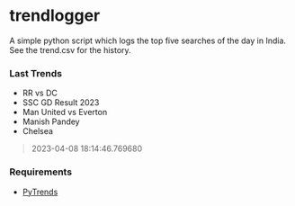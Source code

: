# trendlogger
A simple python script which logs the top five searches of the day in India.<br>See the trend.csv for the history.<br>

<!-- Last Trends -->
### Last Trends
* RR vs DC
* SSC GD Result 2023
* Man United vs Everton
* Manish Pandey
* Chelsea
> 2023-04-08 18:14:46.769680

<!-- Requirements -->
### Requirements
* [PyTrends](https://github.com/dreyco676/pytrends)
